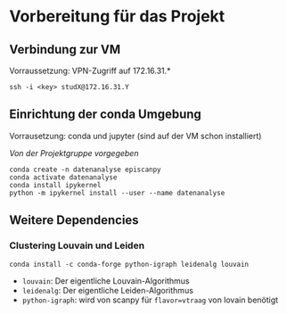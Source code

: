 # Vorbereitung für das Projekt
## Verbindung zur VM
Vorraussetzung: VPN-Zugriff auf 172.16.31.*
```
ssh -i <key> studX@172.16.31.Y
```

## Einrichtung der conda Umgebung
Vorrausetzung: conda und jupyter (sind auf der VM schon installiert)

_Von der Projektgruppe vorgegeben_
```
conda create -n datenanalyse episcanpy
conda activate datenanalyse
conda install ipykernel
python -m ipykernel install --user --name datenanalyse
```

## Weitere Dependencies
### Clustering Louvain und Leiden
```
conda install -c conda-forge python-igraph leidenalg louvain
```
- `louvain`: Der eigentliche Louvain-Algorithmus
- `leidenalg`: Der eigentliche Leiden-Algorithmus
- `python-igraph`: wird von scanpy für `flavor=vtraag` von lovain benötigt